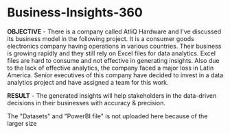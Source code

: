 # Business-Insights-360

**OBJECTIVE** - There is a company called AtliQ Hardware and I've discussed its business model in the following project. It is a consumer goods electronics company having operations in various countries. Their business is growing rapidly and they still rely on Excel files for data analytics. Excel files are hard to consume and not effective in generating insights. Also due to the lack of effective analytics, the company faced a major loss in Latin America.
Senior executives of this company have decided to invest in a data analytics project and have assigned a team for this work.

**RESULT** - The generated insights will help stakeholders in the data-driven decisions in their businesses with accuracy & precision. 


The "Datasets" and "PowerBI file" is not uploaded here because of the larger size
